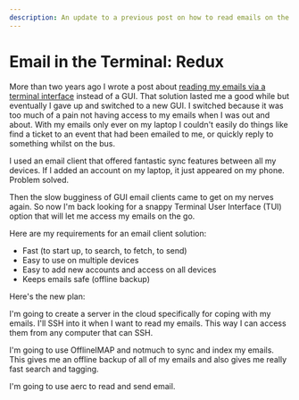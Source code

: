 ```yaml
---
description: An update to a previous post on how to read emails on the terminal
---
```


# Email in the Terminal: Redux

More than two years ago I wrote a post about
[reading my emails via a terminal interface](/posts/2018-08-22-using-the-terminal-for-my-email/)
instead of a GUI. That solution lasted me a good while but eventually I gave up and
switched to a new GUI. I switched because it was too much of a pain not having access to
my emails when I was out and about. With my emails only ever on my laptop I couldn't
easily do things like find a ticket to an event that had been emailed to me, or quickly
reply to something whilst on the bus.

I used an email client that offered fantastic sync features between all my devices. If I
added an account on my laptop, it just appeared on my phone. Problem solved.

Then the slow bugginess of GUI email clients came to get on my nerves again. So now I'm
back looking for a snappy Terminal User Interface (TUI) option that will let me access
my emails on the go.

Here are my requirements for an email client solution:

- Fast (to start up, to search, to fetch, to send)
- Easy to use on multiple devices
- Easy to add new accounts and access on all devices
- Keeps emails safe (offline backup)

Here's the new plan:

I'm going to create a server in the cloud specifically for coping with my emails. I'll
SSH into it when I want to read my emails. This way I can access them from any computer
that can SSH.

I'm going to use OfflineIMAP and notmuch to sync and index my emails. This gives me an
offline backup of all of my emails and also gives me really fast search and tagging.

I'm going to use aerc to read and send email.
